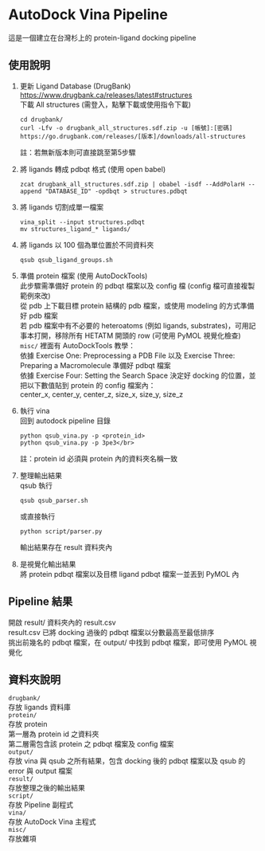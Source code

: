 
# AutoDock Vina Pipeline
這是一個建立在台灣杉上的 protein-ligand docking pipeline

## 使用說明
1. 更新 Ligand Database (DrugBank)</br>
    https://www.drugbank.ca/releases/latest#structures</br>
    下載 All structures (需登入，點擊下載或使用指令下載)</br>
    ```
    cd drugbank/
    curl -Lfv -o drugbank_all_structures.sdf.zip -u [帳號]:[密碼] https://go.drugbank.com/releases/[版本]/downloads/all-structures
    ```
    註：若無新版本則可直接跳至第5步驟

2. 將 ligands 轉成 pdbqt 格式 (使用 open babel)
    ```
    zcat drugbank_all_structures.sdf.zip | obabel -isdf --AddPolarH --append "DATABASE_ID" -opdbqt > structures.pdbqt
    ```
3. 將 ligands 切割成單一檔案
    ```
    vina_split --input structures.pdbqt
    mv structures_ligand_* ligands/
    ```
4. 將 ligands 以 100 個為單位置於不同資料夾
    ```
    qsub qsub_ligand_groups.sh
    ```
5. 準備 protein 檔案 (使用 AutoDockTools)</br>
    此步驟需準備好 protein 的 pdbqt 檔案以及 config 檔 (config 檔可直接複製範例來改)</br>
    從 pdb 上下載目標 protein 結構的 pdb 檔案，或使用 modeling 的方式準備好 pdb 檔案</br>
    若 pdb 檔案中有不必要的 heteroatoms (例如 ligands, substrates)，可用記事本打開，移除所有 HETATM 開頭的 row (可使用 PyMOL 視覺化檢查)</br>
    `misc/` 裡面有 AutoDockTools 教學：</br>
    依據 Exercise One: Preprocessing a PDB File 以及 Exercise Three: Preparing a Macromolecule 準備好 pdbqt 檔案</br>
    依據 Exercise Four: Setting the Search Space 決定好 docking 的位置，並把以下數值貼到 protein 的 config 檔案內：</br>
    center_x, center_y, center_z, size_x, size_y, size_z
    
6. 執行 vina </br>
    回到 autodock pipeline 目錄</br>
    ```
    python qsub_vina.py -p <protein_id>
    python qsub_vina.py -p 3pe3</br>
    ```
    註：protein id 必須與 protein 內的資料夾名稱一致

7. 整理輸出結果</br>
    qsub 執行
    ```
    qsub qsub_parser.sh
    ```
    或直接執行
    ```
    python script/parser.py
    ```
    輸出結果存在 result 資料夾內</br>

8. 是視覺化輸出結果</br>
    將 protein pdbqt 檔案以及目標 ligand pdbqt 檔案一並丟到 PyMOL 內</br>

## Pipeline 結果
開啟 result/ 資料夾內的 result.csv</br>
result.csv 已將 docking 過後的 pdbqt 檔案以分數最高至最低排序</br>
挑出前幾名的 pdbqt 檔案，在 output/ 中找到 pdbqt 檔案，即可使用 PyMOL 視覺化</br>

## 資料夾說明
`drugbank/`</br>
    存放 ligands 資料庫</br>
`protein/`</br>
    存放 protein</br>
    第一層為 protein id 之資料夾</br>
    第二層需包含該 protein 之 pdbqt 檔案及 config 檔案</br>
`output/`</br>
    存放 vina 與 qsub 之所有結果，包含 docking 後的 pdbqt 檔案以及 qsub 的 error 與 output 檔案</br>
`result/`</br>
    存放整理之後的輸出結果</br>
`script/`</br>
    存放 Pipeline 副程式</br>
`vina/`</br>
    存放 AutoDock Vina 主程式</br>
`misc/`</br>
    存放雜項</br>
